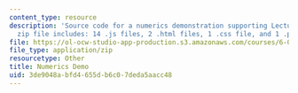 ```yaml
---
content_type: resource
description: 'Source code for a numerics demonstration supporting Lecture 23. (This
  zip file includes: 14 .js files, 2 .html files, 1 .css file, and 1 .project file.)'
file: https://ol-ocw-studio-app-production.s3.amazonaws.com/courses/6-006-introduction-to-algorithms-spring-2008/3de9048abfd4655db6c07deda5aacc48_numerics_demo.zip
file_type: application/zip
resourcetype: Other
title: Numerics Demo
uid: 3de9048a-bfd4-655d-b6c0-7deda5aacc48
---
```

